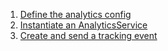 1) [Define the analytics config](#1)
2) [Instantiate an AnalyticsService](#2)
3) [Create and send a tracking event](#3)
